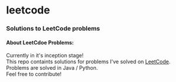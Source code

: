 # leetcode
### Solutions to LeetCode problems

#### About LeetCdoe Problems:
Currently in it's inception stage! <br/>
This repo containts solutions for problems I've solved on [LeetCode](https://www.leetcode.com). <br/>
Problems are solved in Java / Python. <br/>
Feel free to contribute!
